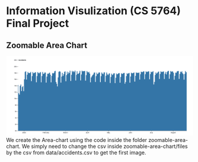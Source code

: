 # Information Visulization (CS 5764) Final Project

## Zoomable Area Chart
![alt text](Images/Area-chart.png)
We create the Area-chart using the code inside the folder zoomable-area-chart. We simply need to change the csv inside zoomable-area-chart/files by the csv from data/accidents.csv to get the first image. 

